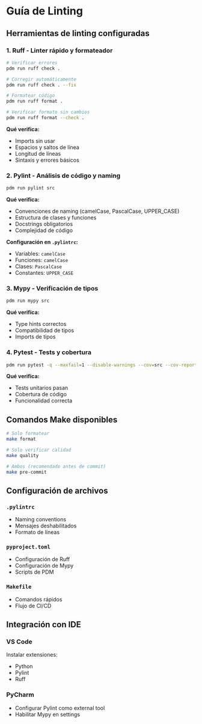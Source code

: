 # Guía de Linting

## Herramientas de linting configuradas

### 1. Ruff - Linter rápido y formateador
```bash
# Verificar errores
pdm run ruff check .

# Corregir automáticamente
pdm run ruff check . --fix

# Formatear código
pdm run ruff format .

# Verificar formato sin cambios
pdm run ruff format --check .
```

**Qué verifica:**
- Imports sin usar
- Espacios y saltos de línea
- Longitud de líneas
- Sintaxis y errores básicos

### 2. Pylint - Análisis de código y naming
```bash
pdm run pylint src
```

**Qué verifica:**
- Convenciones de naming (camelCase, PascalCase, UPPER_CASE)
- Estructura de clases y funciones
- Docstrings obligatorios
- Complejidad de código

**Configuración en `.pylintrc`:**
- Variables: `camelCase`
- Funciones: `camelCase` 
- Clases: `PascalCase`
- Constantes: `UPPER_CASE`

### 3. Mypy - Verificación de tipos
```bash
pdm run mypy src
```

**Qué verifica:**
- Type hints correctos
- Compatibilidad de tipos
- Imports de tipos

### 4. Pytest - Tests y cobertura
```bash
pdm run pytest -q --maxfail=1 --disable-warnings --cov=src --cov-report=term-missing
```

**Qué verifica:**
- Tests unitarios pasan
- Cobertura de código
- Funcionalidad correcta

## Comandos Make disponibles

```bash
# Solo formatear
make format

# Solo verificar calidad
make quality  

# Ambos (recomendado antes de commit)
make pre-commit
```

## Configuración de archivos

### `.pylintrc`
- Naming conventions
- Mensajes deshabilitados
- Formato de líneas

### `pyproject.toml`
- Configuración de Ruff
- Configuración de Mypy
- Scripts de PDM

### `Makefile`
- Comandos rápidos
- Flujo de CI/CD

## Integración con IDE

### VS Code
Instalar extensiones:
- Python
- Pylint
- Ruff

### PyCharm
- Configurar Pylint como external tool
- Habilitar Mypy en settings